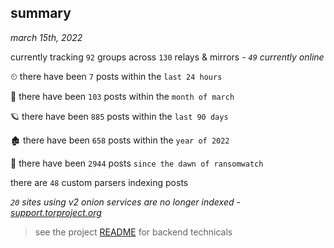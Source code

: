 
## summary
_march 15th, 2022_

currently tracking `92` groups across `130` relays & mirrors - _`49` currently online_

⏲ there have been `7` posts within the `last 24 hours`

🦈 there have been `103` posts within the `month of march`

🪐 there have been `885` posts within the `last 90 days`

🏚 there have been `658` posts within the `year of 2022`

🦕 there have been `2944` posts `since the dawn of ransomwatch`

there are `48` custom parsers indexing posts

_`20` sites using v2 onion services are no longer indexed - [support.torproject.org](https://support.torproject.org/onionservices/v2-deprecation/)_

> see the project [README](https://github.com/thetanz/ransomwatch#ransomwatch--) for backend technicals
